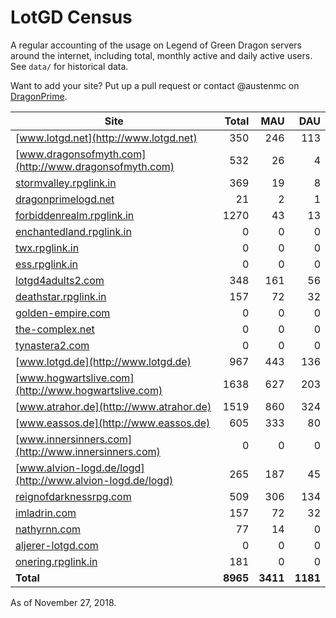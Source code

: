 # LotGD Census
A regular accounting of the usage on Legend of Green Dragon servers around the internet, including total, monthly active and daily active users. See `data/` for historical data.

Want to add your site? Put up a pull request or contact @austenmc on [DragonPrime](http://dragonprime.net).


Site | Total | MAU | DAU
--- | ---:| ---:| ---:
[www.lotgd.net](http://www.lotgd.net)|350|246|113
[www.dragonsofmyth.com](http://www.dragonsofmyth.com)|532|26|4
[stormvalley.rpglink.in](http://stormvalley.rpglink.in)|369|19|8
[dragonprimelogd.net](http://dragonprimelogd.net)|21|2|1
[forbiddenrealm.rpglink.in](http://forbiddenrealm.rpglink.in)|1270|43|13
[enchantedland.rpglink.in](http://enchantedland.rpglink.in)|0|0|0
[twx.rpglink.in](http://twx.rpglink.in)|0|0|0
[ess.rpglink.in](http://ess.rpglink.in)|0|0|0
[lotgd4adults2.com](http://lotgd4adults2.com)|348|161|56
[deathstar.rpglink.in](http://deathstar.rpglink.in)|157|72|32
[golden-empire.com](http://golden-empire.com)|0|0|0
[the-complex.net](http://the-complex.net)|0|0|0
[tynastera2.com](http://tynastera2.com)|0|0|0
[www.lotgd.de](http://www.lotgd.de)|967|443|136
[www.hogwartslive.com](http://www.hogwartslive.com)|1638|627|203
[www.atrahor.de](http://www.atrahor.de)|1519|860|324
[www.eassos.de](http://www.eassos.de)|605|333|80
[www.innersinners.com](http://www.innersinners.com)|0|0|0
[www.alvion-logd.de/logd](http://www.alvion-logd.de/logd)|265|187|45
[reignofdarknessrpg.com](http://reignofdarknessrpg.com)|509|306|134
[imladrin.com](http://imladrin.com)|157|72|32
[nathyrnn.com](http://nathyrnn.com)|77|14|0
[aljerer-lotgd.com](http://aljerer-lotgd.com)|0|0|0
[onering.rpglink.in](http://onering.rpglink.in)|181|0|0
**Total**|**8965**|**3411**|**1181**

As of November 27, 2018.
